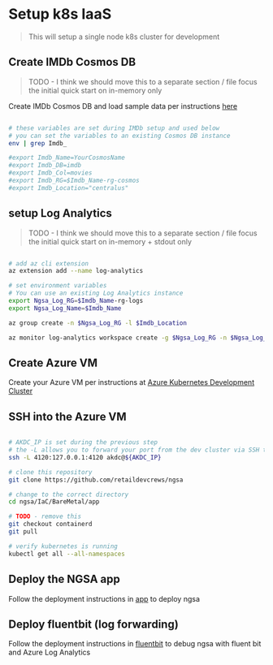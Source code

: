 # Setup k8s IaaS

> This will setup a single node k8s cluster for development

## Create IMDb Cosmos DB

> TODO - I think we should move this to a separate section / file
> focus the initial quick start on in-memory only

Create IMDb Cosmos DB and load sample data per instructions [here](https://github.com/retaildevcrews/imdb)

```bash

# these variables are set during IMDb setup and used below
# you can set the variables to an existing Cosmos DB instance
env | grep Imdb_

#export Imdb_Name=YourCosmosName
#export Imdb_DB=imdb
#export Imdb_Col=movies
#export Imdb_RG=$Imdb_Name-rg-cosmos
#export Imdb_Location="centralus"

```

## setup Log Analytics

> TODO - I think we should move this to a separate section / file
> focus the initial quick start on in-memory + stdout only

```bash

# add az cli extension
az extension add --name log-analytics

# set environment variables
# You can use an existing Log Analytics instance
export Ngsa_Log_RG=$Imdb_Name-rg-logs
export Ngsa_Log_Name=$Imdb_Name

az group create -n $Ngsa_Log_RG -l $Imdb_Location

az monitor log-analytics workspace create -g $Ngsa_Log_RG -n $Ngsa_Log_Name -l $Imdb_Location

```

## Create Azure VM

Create your Azure VM per instructions at [Azure Kubernetes Development Cluster](https://github.com/retaildevcrews/akdc)

## SSH into the Azure VM

```bash

# AKDC_IP is set during the previous step
# the -L allows you to forward your port from the dev cluster via SSH tunneling
ssh -L 4120:127.0.0.1:4120 akdc@${AKDC_IP}

# clone this repository
git clone https://github.com/retaildevcrews/ngsa

# change to the correct directory
cd ngsa/IaC/BareMetal/app

# TODO - remove this
git checkout containerd
git pull

# verify kubernetes is running
kubectl get all --all-namespaces

```

## Deploy the NGSA app

Follow the deployment instructions in [app](app/README.md) to deploy ngsa

## Deploy fluentbit (log forwarding)

Follow the deployment instructions in [fluentbit](fluentbit/README.md) to debug ngsa with fluent bit and Azure Log Analytics
